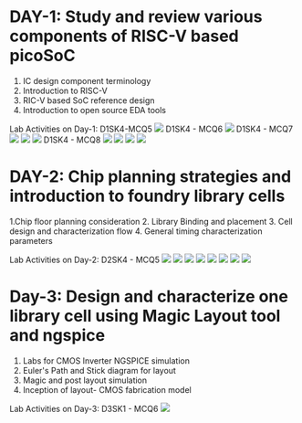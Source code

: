 # DAY-1: Study and review various components of RISC-V based picoSoC
1. IC design component terminology
2. Introduction to RISC-V
3. RIC-V based SoC reference design
4. Introduction to open source EDA tools

Lab Activities on Day-1:
D1SK4-MCQ5 
![](1.PNG)
D1SK4 - MCQ6
![](5.PNG)
D1SK4 - MCQ7
![](8.PNG)
![](9.PNG)
![](10.PNG)
D1SK4 - MCQ8
![](12.PNG)
![](13.PNG)
![](14.PNG)
![](15.PNG)


# DAY-2: Chip planning strategies and introduction to foundry library cells
1.Chip floor planning consideration
2. Library Binding and placement
3. Cell design and characterization flow
4. General timing characterization parameters

Lab Activities on Day-2:
D2SK4 - MCQ5
![](day-2/1.PNG)
![](day-2/2.PNG)
![](day-2/3.PNG)
![](day-2/4.PNG)
![](day-2/5.PNG)
![](day-2/6.PNG)
![](day-2/7.PNG)
![](day-2/8.PNG)

# Day-3: Design and characterize one library cell using Magic Layout tool and ngspice
1. Labs for CMOS Inverter NGSPICE simulation
2. Euler's Path and Stick diagram for layout
3. Magic and post layout simulation
4. Inception of layout- CMOS fabrication model

Lab Activities on Day-3:
D3SK1 - MCQ6
![](day-3/1.PNG)

